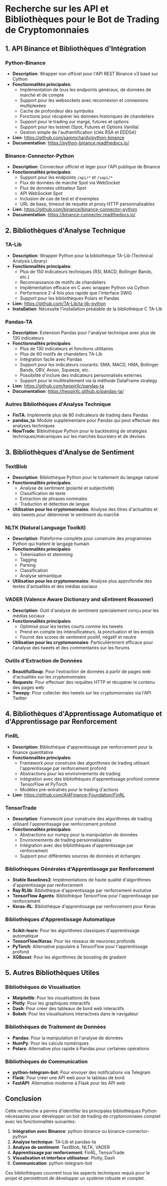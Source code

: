 # Recherche sur les API et Bibliothèques pour le Bot de Trading de Cryptomonnaies

## 1. API Binance et Bibliothèques d'Intégration

### Python-Binance
- **Description**: Wrapper non officiel pour l'API REST Binance v3 basé sur Cython
- **Fonctionnalités principales**:
  - Implémentation de tous les endpoints généraux, de données de marché et de compte
  - Support pour les websockets avec reconnexion et connexions multiplexées
  - Cache de profondeur des symboles
  - Fonctions pour récupérer les données historiques de chandeliers
  - Support pour le trading sur marge, futures et options
  - Support pour les testnet (Spot, Futures et Options Vanilla)
  - Gestion simple de l'authentification (clés RSA et EDDSA)
- **Lien**: https://github.com/sammchardy/python-binance
- **Documentation**: https://python-binance.readthedocs.io/

### Binance-Connector-Python
- **Description**: Connecteur officiel et léger pour l'API publique de Binance
- **Fonctionnalités principales**:
  - Support pour les endpoints `/api/*` et `/sapi/*`
  - Flux de données de marché Spot via WebSocket
  - Flux de données utilisateur Spot
  - API WebSocket Spot
  - Inclusion de cas de test et d'exemples
  - URL de base, timeout de requête et proxy HTTP personnalisables
- **Lien**: https://github.com/binance/binance-connector-python
- **Documentation**: https://binance-connector.readthedocs.io/

## 2. Bibliothèques d'Analyse Technique

### TA-Lib
- **Description**: Wrapper Python pour la bibliothèque TA-Lib (Technical Analysis Library)
- **Fonctionnalités principales**:
  - Plus de 150 indicateurs techniques (RSI, MACD, Bollinger Bands, etc.)
  - Reconnaissance de motifs de chandeliers
  - Implémentation efficace en C avec wrapper Python via Cython
  - Performance 2-4 fois plus rapide que l'interface SWIG
  - Support pour les bibliothèques Polars et Pandas
- **Lien**: https://github.com/TA-Lib/ta-lib-python
- **Installation**: Nécessite l'installation préalable de la bibliothèque C TA-Lib

### Pandas-TA
- **Description**: Extension Pandas pour l'analyse technique avec plus de 130 indicateurs
- **Fonctionnalités principales**:
  - Plus de 130 indicateurs et fonctions utilitaires
  - Plus de 60 motifs de chandeliers TA-Lib
  - Intégration facile avec Pandas
  - Support pour les indicateurs courants: SMA, MACD, HMA, Bollinger Bands, OBV, Aroon, Squeeze, etc.
  - Possibilité d'inclure des indicateurs personnalisés externes
  - Support pour le multitraitement via la méthode DataFrame strategy
- **Lien**: https://github.com/twopirllc/pandas-ta
- **Documentation**: https://twopirllc.github.io/pandas-ta/

### Autres Bibliothèques d'Analyse Technique
- **FinTA**: Implémente plus de 80 indicateurs de trading dans Pandas
- **pandas_ta**: Module supplémentaire pour Pandas qui peut effectuer des analyses techniques
- **NowTrade**: Bibliothèque Python pour le backtesting de stratégies techniques/mécaniques sur les marchés boursiers et de devises

## 3. Bibliothèques d'Analyse de Sentiment

### TextBlob
- **Description**: Bibliothèque Python pour le traitement du langage naturel
- **Fonctionnalités principales**:
  - Analyse de sentiment (polarité et subjectivité)
  - Classification de texte
  - Extraction de phrases nominales
  - Traduction et détection de langue
- **Utilisation pour les cryptomonnaies**: Analyse des titres d'actualités et des tweets pour déterminer le sentiment du marché

### NLTK (Natural Language Toolkit)
- **Description**: Plateforme complète pour construire des programmes Python qui traitent le langage humain
- **Fonctionnalités principales**:
  - Tokenisation et stemming
  - Tagging
  - Parsing
  - Classification
  - Analyse sémantique
- **Utilisation pour les cryptomonnaies**: Analyse plus approfondie des textes d'actualités et des médias sociaux

### VADER (Valence Aware Dictionary and sEntiment Reasoner)
- **Description**: Outil d'analyse de sentiment spécialement conçu pour les médias sociaux
- **Fonctionnalités principales**:
  - Optimisé pour les textes courts comme les tweets
  - Prend en compte les intensificateurs, la ponctuation et les emojis
  - Fournit des scores de sentiment positif, négatif et neutre
- **Utilisation pour les cryptomonnaies**: Particulièrement efficace pour l'analyse des tweets et des commentaires sur les forums

### Outils d'Extraction de Données
- **BeautifulSoup**: Pour l'extraction de données à partir de pages web d'actualités sur les cryptomonnaies
- **Requests**: Pour effectuer des requêtes HTTP et récupérer le contenu des pages web
- **Tweepy**: Pour collecter des tweets sur les cryptomonnaies via l'API Twitter

## 4. Bibliothèques d'Apprentissage Automatique et d'Apprentissage par Renforcement

### FinRL
- **Description**: Bibliothèque d'apprentissage par renforcement pour la finance quantitative
- **Fonctionnalités principales**:
  - Framework pour construire des algorithmes de trading utilisant l'apprentissage par renforcement profond
  - Abstractions pour les environnements de trading
  - Intégration avec des bibliothèques d'apprentissage profond comme TensorFlow et PyTorch
  - Modèles pré-entraînés pour le trading d'actions
- **Lien**: https://github.com/AI4Finance-Foundation/FinRL

### TensorTrade
- **Description**: Framework pour construire des algorithmes de trading utilisant l'apprentissage par renforcement profond
- **Fonctionnalités principales**:
  - Abstractions sur numpy pour la manipulation de données
  - Environnements de trading personnalisables
  - Intégration avec des bibliothèques d'apprentissage par renforcement
  - Support pour différentes sources de données et échanges

### Bibliothèques Générales d'Apprentissage par Renforcement
- **Stable Baselines3**: Implémentations de haute qualité d'algorithmes d'apprentissage par renforcement
- **Ray RLlib**: Bibliothèque d'apprentissage par renforcement évolutive
- **TensorFlow Agents**: Bibliothèque TensorFlow pour l'apprentissage par renforcement
- **Keras-RL**: Bibliothèque d'apprentissage par renforcement pour Keras

### Bibliothèques d'Apprentissage Automatique
- **Scikit-learn**: Pour les algorithmes classiques d'apprentissage automatique
- **TensorFlow/Keras**: Pour les réseaux de neurones profonds
- **PyTorch**: Alternative populaire à TensorFlow pour l'apprentissage profond
- **XGBoost**: Pour les algorithmes de boosting de gradient

## 5. Autres Bibliothèques Utiles

### Bibliothèques de Visualisation
- **Matplotlib**: Pour les visualisations de base
- **Plotly**: Pour les graphiques interactifs
- **Dash**: Pour créer des tableaux de bord web interactifs
- **Bokeh**: Pour les visualisations interactives dans le navigateur

### Bibliothèques de Traitement de Données
- **Pandas**: Pour la manipulation et l'analyse de données
- **NumPy**: Pour les calculs numériques
- **Polars**: Alternative plus rapide à Pandas pour certaines opérations

### Bibliothèques de Communication
- **python-telegram-bot**: Pour envoyer des notifications via Telegram
- **Flask**: Pour créer une API web pour le tableau de bord
- **FastAPI**: Alternative moderne à Flask pour les API web

## Conclusion

Cette recherche a permis d'identifier les principales bibliothèques Python nécessaires pour développer un bot de trading de cryptomonnaies complet avec les fonctionnalités suivantes:

1. **Intégration avec Binance**: python-binance ou binance-connector-python
2. **Analyse technique**: TA-Lib et pandas-ta
3. **Analyse de sentiment**: TextBlob, NLTK, VADER
4. **Apprentissage par renforcement**: FinRL, TensorTrade
5. **Visualisation et interface utilisateur**: Plotly, Dash
6. **Communication**: python-telegram-bot

Ces bibliothèques couvrent tous les aspects techniques requis pour le projet et permettront de développer un système robuste et complet.
